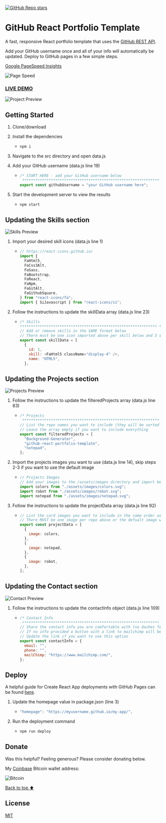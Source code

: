 [![GitHub Repo stars](https://img.shields.io/github/stars/mshuber1981/github-react-portfolio-template?color=%2361dbfb&style=for-the-badge&logo=github)](https://github.com/mshuber1981/github-react-portfolio-template/stargazers/)

# GitHub React Portfolio Template

A fast, responsive React portfolio template that uses the [GitHub REST API](https://docs.github.com/en/free-pro-team@latest/rest).

Add your GitHub username once and all of your info will automatically be updated. Deploy to GitHub pages in a few simple steps.

[Google PageSpeed Insights](https://developers.google.com/speed/pagespeed/insights/)

![Page Speed](/images/speed.png)

### <a href="https://mshuber1981.github.io/github-react-portfolio-template/">LIVE DEMO</a>

![Project Preview](/images/preview.png)

## Getting Started

1. Clone/download
1. Install the dependencies

   - ```bash
     npm i
     ```

1. Navigate to the src directory and open data.js
1. Add your GitHub username (data.js line 19)

   - ```javascript
     /* START HERE - add your GitHub username below
      ************************************************************** */
     export const githubUsername = "your GitHub username here";
     ```

1. Start the development server to view the results

   - ```bash
     npm start
     ```

## Updating the Skills section

![Skills Preview](/images/skills.png)

1. Import your desired skill icons (data.js line 1)

   - ```javascript
     // https://react-icons.github.io/
     import {
       FaHtml5,
       FaCss3Alt,
       FaSass,
       FaBootstrap,
       FaReact,
       FaNpm,
       FaGitAlt,
       FaGithubSquare,
     } from "react-icons/fa";
     import { SiJavascript } from "react-icons/si";
     ```

1. Follow the instructions to update the skillData array (data.js line 23)

   - ```javascript
     /* Skills
     ************************************************************** */
     // Add or remove skills in the SAME format below
     // There must be one icon imported above per skill below and 3 skills per row
     export const skillData = [
       {
         id: 1,
         skill: <FaHtml5 className="display-4" />,
         name: "HTML5",
       },
     ```

## Updating the Projects section

![Projects Preview](/images/projects.png)

1. Follow the instructions to update the filteredProjects array (data.js line 83)

   - ```javascript
     /* Projects
      ************************************************************** */
     // List the repo names you want to include (they will be sorted alphabetically)
     // Leave the array empty if you want to include everything
     export const filteredProjects = [
       "Background-Generator",
       "github-react-portfolio-template",
       "notepad",
     ];
     ```

1. Import the projects images you want to use (data.js line 14), skip steps 2-3 if you want to use the default image

   - ```javascript
     // Projects Images
     // Add your images to the /assets/images directory and import below
     import colors from "./assets/images/colors.svg";
     import robot from "./assets/images/robot.svg";
     import notepad from "./assets/images/notepad.svg";
     ```

1. Follow the instructions to update the projectData array (data.js line 92)

   - ```javascript
     // List the card images you want to include in the same order as the repos above
     // There MUST be one image per repo above or the defualt image will be applied
     export const projectData = [
       {
         image: colors,
       },
       {
         image: notepad,
       },
       {
         image: robot,
       },
     ];
     ```

## Updating the Contact section

![Contact Preview](/images/contact.png)

1. Follow the instructions to update the contactInfo object (data.js line 109)

   - ```javascript
     /* Contact Info
      ************************************************************** */
     // Share the contact info you are comfortable with (no dashes for phone numbers)
     // If no info provided a button with a link to mailchimp will be rendered
     // Update the link if you want to use this option
     export const contactInfo = {
       email: "",
       phone: "",
       mailChimp: "https://www.mailchimp.com/",
     };
     ```

## Deploy

A helpful guide for Create React App deployments with GitHub Pages can be found <a href="https://create-react-app.dev/docs/deployment#github-pages">here</a>.

1. Update the homepage value in package.json (line 3)

   - ```javascript
     "homepage": "https://myusername.github.io/my-app/",
     ```

1. Run the deployment command

   - ```bash
     npm run deploy
     ```

## Donate

Was this helpful? Feeling generous? Please consider donating below.

My [Coinbase](https://www.coinbase.com/) Bitcoin wallet address:

![Bitcoin](/images/bitcoin.png)

[Back to top ⬆](#github-react-portfolio-template)

## License

[MIT](https://choosealicense.com/licenses/mit/)
